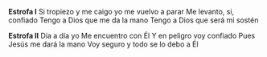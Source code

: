 **Estrofa I**
Si tropiezo y me caigo
yo me vuelvo a parar
Me levanto, si, confiado
Tengo a Dios que me da la mano
Tengo a Dios que será mi sostén

**Estrofa II**
Día a día yo
Me encuentro con Él
Y en peligro voy confiado
Pues Jesús me dará la mano
Voy seguro y todo se lo debo a Él